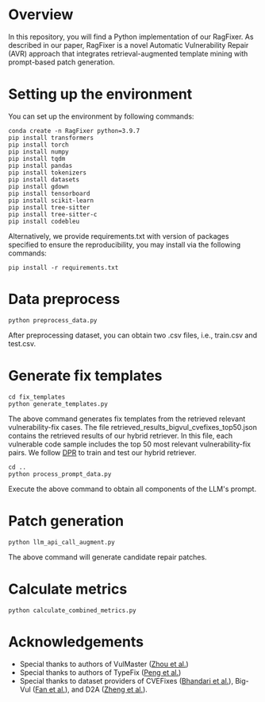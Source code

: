 # Overview 
In this repository, you will find a Python implementation of our RagFixer. As described in our paper, RagFixer is a novel Automatic Vulnerability Repair (AVR) approach that integrates retrieval-augmented template mining with prompt-based patch generation.
# Setting up the environment
You can set up the environment by following commands:
```
conda create -n RagFixer python=3.9.7
pip install transformers
pip install torch
pip install numpy
pip install tqdm
pip install pandas
pip install tokenizers
pip install datasets
pip install gdown
pip install tensorboard
pip install scikit-learn
pip install tree-sitter
pip install tree-sitter-c
pip install codebleu 
```
Alternatively, we provide requirements.txt with version of packages specified to ensure the reproducibility, you may install via the following commands:
```
pip install -r requirements.txt
```
# Data preprocess
```
python preprocess_data.py
```
After preprocessing dataset, you can obtain two .csv files, i.e., train.csv and test.csv.
# Generate fix templates
```
cd fix_templates
python generate_templates.py
```
The above command generates fix templates from the retrieved relevant vulnerability-fix cases. The file retrieved_results_bigvul_cvefixes_top50.json contains the retrieved results of our hybrid retriever. In this file, each vulnerable code sample includes the top 50 most relevant vulnerability-fix pairs. We follow [DPR](https://github.com/facebookresearch/DPR) to train and test our hybrid retriever.  
```
cd ..
python process_prompt_data.py
```
Execute the above command to obtain all components of the LLM's prompt.
# Patch generation
```
python llm_api_call_augment.py
```
The above command will generate candidate repair patches.
# Calculate metrics
```
python calculate_combined_metrics.py
```
# Acknowledgements
- Special thanks to authors of VulMaster ([Zhou et al.](https://dl.acm.org/doi/abs/10.1145/3597503.3639222))
- Special thanks to authors of TypeFix ([Peng et al.](https://arxiv.org/pdf/2306.01394))
- Special thanks to dataset providers of CVEFixes ([Bhandari et al.](https://dl.acm.org/doi/pdf/10.1145/3475960.3475985)), Big-Vul ([Fan et al.](https://dl.acm.org/doi/10.1145/3379597.3387501)), and D2A ([Zheng et al.](https://arxiv.org/pdf/2102.07995)).
